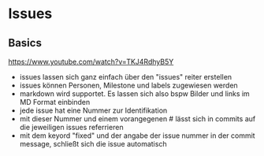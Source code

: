 # Issues

## Basics

https://www.youtube.com/watch?v=TKJ4RdhyB5Y

* issues lassen sich ganz einfach über den "issues" reiter erstellen
* issues können Personen, Milestone und labels zugewiesen werden
* markdown wird supportet. Es lassen sich also bspw Bilder und links im MD Format einbinden
* jede issue hat eine Nummer zur Identifikation
* mit dieser Nummer und einem vorangegenen # lässt sich in commits auf die jeweiligen issues referrieren
* mit dem keyord "fixed" und der angabe der issue nummer in der commit message, schließt sich die issue automatisch
